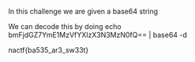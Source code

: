 In this challenge we are given a base64 string

We can decode this by doing echo bmFjdGZ7YmE1MzVfYXIzX3N3MzN0fQ== | base64 -d

nactf{ba535_ar3_sw33t}
